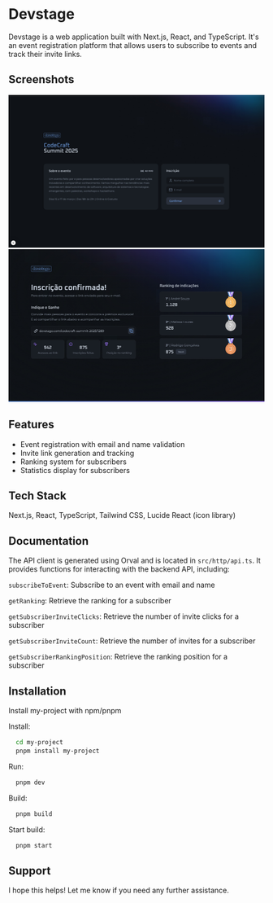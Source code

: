 
# Devstage

Devstage is a web application built with Next.js, React, and TypeScript. It's an event registration platform that allows users to subscribe to events and track their invite links.

## Screenshots

<img src="public/page1.jpeg" height="300" />
<img src="public/page2.jpeg" height="300" />

## Features

- Event registration with email and name validation
- Invite link generation and tracking
- Ranking system for subscribers
- Statistics display for subscribers


## Tech Stack

Next.js, React, TypeScript, Tailwind CSS, Lucide React (icon library)
## Documentation

The API client is generated using Orval and is located in `src/http/api.ts`. It provides functions for interacting with the backend API, including:

`subscribeToEvent`: Subscribe to an event with email and name

`getRanking`: Retrieve the ranking for a subscriber

`getSubscriberInviteClicks`: Retrieve the number of invite clicks for a subscriber

`getSubscriberInviteCount`: Retrieve the number of invites for a subscriber

`getSubscriberRankingPosition`: Retrieve the ranking position for a subscriber
## Installation

Install my-project with npm/pnpm

Install:
```bash
  cd my-project
  pnpm install my-project
```

Run:
```bash
  pnpm dev
```

Build:
```bash
  pnpm build
```

Start build:
```bash
  pnpm start
```
## Support

I hope this helps! Let me know if you need any further assistance.
